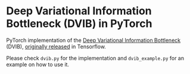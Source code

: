 # Deep Variational Information Bottleneck (DVIB) in PyTorch

PyTorch implementation of the [Deep Variational Information Bottleneck](https://arxiv.org/abs/1612.00410) (DVIB), [originally released](https://github.com/alexalemi/vib_demo) in Tensorflow.

Please check ```dvib.py``` for the implementation and ```dvib_example.py``` for an example on how to use it.